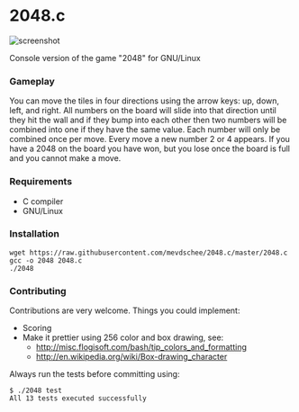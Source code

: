 2048.c
======

![screenshot](http://www.leaseweblabs.com/wp-content/uploads/2014/03/2048.png)

Console version of the game "2048" for GNU/Linux

### Gameplay

You can move the tiles in four directions using the arrow keys: up, down, left, and right. All numbers on the board will slide into that direction until they hit the wall and if they bump into each other then two numbers will be combined into one if they have the same value. Each number will only be combined once per move. Every move a new number 2 or 4 appears. If you have a 2048 on the board you have won, but you lose once the board is full and you cannot make a move. 

### Requirements

- C compiler
- GNU/Linux

### Installation

```
wget https://raw.githubusercontent.com/mevdschee/2048.c/master/2048.c
gcc -o 2048 2048.c
./2048
```

### Contributing

Contributions are very welcome. Things you could implement:

- Scoring
- Make it prettier using 256 color and box drawing, see:
  - http://misc.flogisoft.com/bash/tip_colors_and_formatting
  - http://en.wikipedia.org/wiki/Box-drawing_character

Always run the tests before committing using:

```
$ ./2048 test
All 13 tests executed successfully
```
